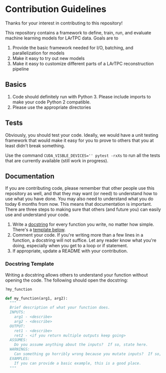 # Contribution Guidelines

Thanks for your interest in contributing to this repository!

This repository contains a framework to define, train, run, and evaluate machine learning models for LArTPC data.  Goals are to
1) Provide the basic framework needed for I/O, batching, and parallelization for models
2) Make it easy to try out new models
3) Make it easy to customize different parts of a LArTPC reconstruction pipeline

## Basics

1) Code should definitely run with Python 3.  Please include imports to make your code Python 2 compatible.
2) Please use the appropriate directories

## Tests

Obviously, you should test your code.  Ideally, we would have a unit testing framework that would make it easy for you to prove to others that you at least didn't break something.

Use the command `CUDA_VISBLE_DEVICES='' pytest -rxXs` to run all the tests that are currently available (still work in progress).

## Documentation

If you are contributing code, please remember that other people use this repository as well, and that they may want (or need) to understand how to use what you have done.  You may also need to understand what you do today 6 months from now.  This means that documentation is important.  There are three steps to making sure that others (and future you) can easily use and understand your code.

1) Write a [docstring](https://www.python.org/dev/peps/pep-0257/) for every function you write, no matter how simple.  There's a [template below](#docstring-template).
2) Comment your code.  If you're writing more than a few lines in a function, a docstring will not suffice.  Let any reader know what you're doing, especially when you get to a loop or if statement.
3) If appropriate, update a README with your contribution.


### Docstring Template

Writing a docstring allows others to understand your function without opening the code.  The following should open the docstring:
```python
?my_function
```

```python
def my_function(arg1, arg2):
  """
  Brief description of what your function does.
  INPUTS:
    arg1 - <describe>
    arg2 - <describe>
  OUTPUT:
    ret1 - <describe>
    ret2 - <if you return multiple outputs keep going>
  ASSUMES:
    Do you assume anything about the inputs?  If so, state here.
  WARNINGS:
    Can something go horribly wrong because you mutate inputs?  If so, state here.
  EXAMPLES:
    If you can provide a basic example, this is a good place.
  """
```
